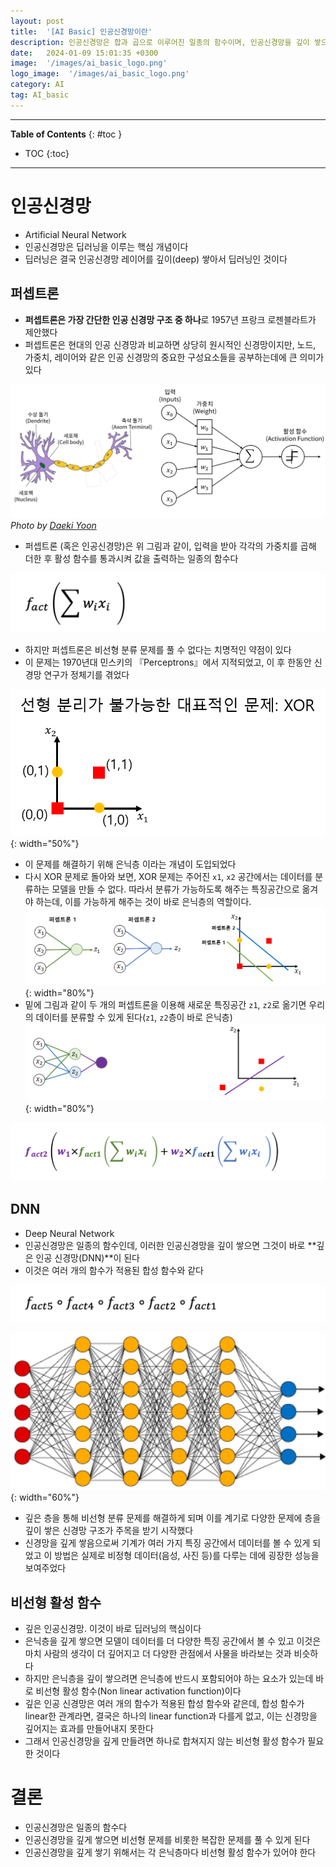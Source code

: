 ```yaml
---
layout: post
title:  '[AI Basic] 인공신경망이란'
description: 인공신경망은 합과 곱으로 이루어진 일종의 함수이며, 인공신경망을 깊이 쌓으면 더 복잡한 문제를 풀 수 있게 된다
date:   2024-01-09 15:01:35 +0300
image:  '/images/ai_basic_logo.png'
logo_image:  '/images/ai_basic_logo.png'
category: AI
tag: AI_basic
---
```

---

**Table of Contents**
{: #toc }
*  TOC
{:toc}

---

# 인공신경망

- Artificial Neural Network
- 인공신경망은 딥러닝을 이루는 핵심 개념이다
- 딥러닝은 결국 인공신경망 레이어를 깊이(deep) 쌓아서 딥러닝인 것이다


## 퍼셉트론

- **퍼셉트론은 가장 간단한 인공 신경망 구조 중 하나**로 1957년 프랑크 로젠블라트가 제안했다
- 퍼셉트론은 현대의 인공 신경망과 비교하면 상당히 원시적인 신경망이지만, 노드, 가중치, 레이어와 같은 인공 신경망의 중요한 구성요소들을 공부하는데에 큰 의미가 있다

![](/images/ai_basic_5.png)
*Photo by [Daeki Yoon](https://compmath.korea.ac.kr/deeplearning/Perceptron.html)*

- 퍼셉트론 (혹은 인공신경망)은 위 그림과 같이, <span class='very__important'>입력을 받아 각각의 가중치를 곱해 더한 후 활성 함수를 통과시켜 값을 출력하는 일종의 함수</span>다

![](/images/ai_basic_10.png)

- 하지만 퍼셉트론은 비선형 분류 문제를 풀 수 없다는 치명적인 약점이 있다
- 이 문제는 1970년대 민스키의 『Perceptrons』에서 지적되었고, 이 후 한동안 신경망 연구가 정체기를 겪었다

![](/images/ai_basic_6.png){: width="50%"}

- 이 문제를 해결하기 위해 <span class='very__important'>은닉층</span> 이라는 개념이 도입되었다
- 다시 XOR 문제로 돌아와 보면, XOR 문제는 주어진 `x1`, `x2` 공간에서는 데이터를 분류하는 모델을 만들 수 없다. 따라서 분류가 가능하도록 해주는 특징공간으로 옮겨야 하는데, 이를 가능하게 해주는 것이 바로 은닉층의 역할이다.  
  ![](/images/ai_basic_7.png){: width="80%"}
- 밑에 그림과 같이 두 개의 퍼셉트론을 이용해 새로운 특징공간 `z1`, `z2`로 옮기면 우리의 데이터를 분류할 수 있게 된다(`z1`, `z2`층이 바로 은닉층)  
  ![](/images/ai_basic_8.png){: width="80%"}

![](/images/ai_basic_11.png)

## DNN

- Deep Neural Network
- 인공신경망은 일종의 함수인데, 이러한 인공신경망을 깊이 쌓으면 그것이 바로 **깊은 인공 신경망(DNN)**이 된다
- 이것은 여러 개의 함수가 적용된 합성 함수와 같다

![](/images/ai_basic_12.png)

![](/images/ai_basic_9.png){: width="60%"}


- 깊은 층을 통해 비선형 분류 문제를 해결하게 되며 이를 계기로 다양한 문제에 층을 깊이 쌓은 신경망 구조가 주목을 받기 시작했다
- 신경망을 깊게 쌓음으로써 기계가 여러 가지 특징 공간에서 데이터를 볼 수 있게 되었고 이 방법은 실제로 비정형 데이터(음성, 사진 등)를 다루는 데에 굉장한 성능을 보여주었다

## 비선형 활성 함수

- <span class='very__important'>깊은 인공신경망</span>. 이것이 바로 딥러닝의 핵심이다
- 은닉층을 깊게 쌓으면 모델이 데이터를 더 다양한 특징 공간에서 볼 수 있고 이것은 마치 사람의 생각이 더 깊어지고 더 다양한 관점에서 사물을 바라보는 것과 비슷하다
- 하지만 은닉층을 깊이 쌓으려면 은닉층에 반드시 포함되어야 하는 요소가 있는데 바로 비선형 활성 함수(Non linear activation function)이다
- 깊은 인공 신경망은 여러 개의 함수가 적용된 합성 함수와 같은데, 합성 함수가 linear한 관계라면, 결국은 하나의 linear function과 다를게 없고, 이는 신경망을 깊어지는 효과를 만들어내지 못한다
- 그래서 <span class='very__important'>인공신경망을 깊게 만들려면 하나로 합쳐지지 않는 비선형 활성 함수가 필요</span>한 것이다


# 결론

- 인공신경망은 일종의 함수다
- 인공신경망을 깊게 쌓으면 비선형 문제를 비롯한 복잡한 문제를 풀 수 있게 된다
- 인공신경망을 깊게 쌓기 위해서는 각 은닉층마다 비선형 활성 함수가 있어야 한다